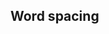 ## Word spacing

<!-- <values.wordSpacing> -->
<!-- </values.wordSpacing> -->

<!-- <variants.wordSpacing> -->
<!-- </variants.wordSpacing> -->
